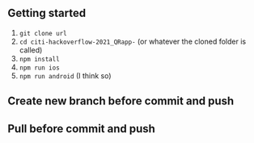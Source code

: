 ## Getting started

1) `git clone url`
2) `cd citi-hackoverflow-2021_QRapp-` (or whatever the cloned folder is called)
3) `npm install`
4) `npm run ios`
5) `npm run android` (I think so)

## Create new branch before commit and push
## Pull before commit and push
